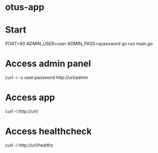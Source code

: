 # otus-app
# Start
PORT=80 ADMIN_USER=user ADMIN_PASS=spassword go run main.go

# Access admin panel
curl -i -u user:password  http://url/admin

# Access app
curl -i  http://url/

# Access healthcheck
curl -i http://url/healthz

